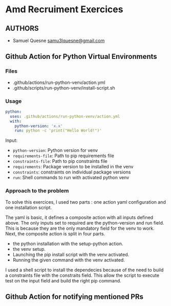 # Amd Recruiment Exercices

## AUTHORS
 - Samuel Quesne samu3lquesne@gmail.com

## Github Action for Python Virtual Environments
### Files
 - .github/actions/run-python-venv/action.yml
 - .github/scripts/run-python-venv/install-script.sh

### Usage
```yaml
python:
  uses: .github/actions/run-python-venv/action.yml
  with:
    python-version: 'x.x'
    run: python -c 'print("Hello World!")'
```
Input:
 - `python-version`: Python version for venv
 - `requirements-file`: Path to pip requirements file
 - `constraints-file`: Path to pip constraints file
 - `requirements`: Package version to be installed in the venv
 - `constraints`: constraints on individual package versions
 - `run`: Shell commands to run with activated python venv

### Approach to the problem

To solve this exercices, I used two parts : one action yaml configuration and one installation script.

The yaml is basic, it defines a composite action with all inputs defined above.
The only inputs set to required are the python-version and run field.
This is because they are the only mandatory field for the venv to work.
Next, the composite action is split in four parts.
 - the python installation with the setup-python action.
 - the venv setup.
 - Launching the pip install script with the venv activated.
 - Running the given command with the venv activated.

I used a shell script to install the dependecies because of the need to build a constraints file with the constraits field.
This allow the script to execute test on the input field and build the right pip command.

## Github Action for notifying mentioned PRs

